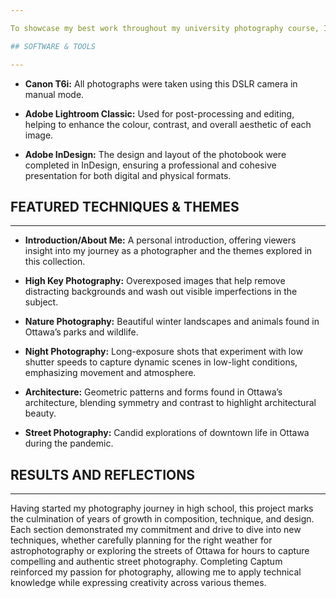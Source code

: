 ```yaml
---

⁤To showcase my best work throughout my university photography course, I designed the photobook Captum, Latin for “captured”, for my final assignment. This photo book features the strongest images captured during the course, along with re-shot photos that incorporate past feedback to improve technique, design, and editing. Each spread follows a two-page layout, with wide PDF pages representing two physical pages. Layout designs like bleeding images into neighbouring pages and edges were included to create unique and engaging print designs, demonstrating my ability to combine photography thoughtfully with creative layouts.

## SOFTWARE & TOOLS

---
```


- **Canon T6i:** All photographs were taken using this DSLR camera in manual mode.

- **Adobe Lightroom Classic:** Used for post-processing and editing, helping to enhance the colour, contrast, and overall aesthetic of each image.

- **Adobe InDesign:** The design and layout of the photobook were completed in InDesign, ensuring a professional and cohesive presentation for both digital and physical formats.

## FEATURED TECHNIQUES & THEMES

---

- **Introduction/About Me:** A personal introduction, offering viewers insight into my journey as a photographer and the themes explored in this collection.

- **High Key Photography:** Overexposed images that help remove distracting backgrounds and wash out visible imperfections in the subject.

- **Nature Photography:** Beautiful winter landscapes and animals found in Ottawa’s parks and wildlife.

- **Night Photography:** Long-exposure shots that experiment with low shutter speeds to capture dynamic scenes in low-light conditions, emphasizing movement and atmosphere.

- **Architecture:** Geometric patterns and forms found in Ottawa’s architecture, blending symmetry and contrast to highlight architectural beauty.

- **Street Photography:** Candid explorations of downtown life in Ottawa during the pandemic.

## RESULTS AND REFLECTIONS

---

Having started my photography journey in high school, this project marks the culmination of years of growth in composition, technique, and design. Each section demonstrated my commitment and drive to dive into new techniques, whether carefully planning for the right weather for astrophotography or exploring the streets of Ottawa for hours to capture compelling and authentic street photography. Completing Captum reinforced my passion for photography, allowing me to apply technical knowledge while expressing creativity across various themes.